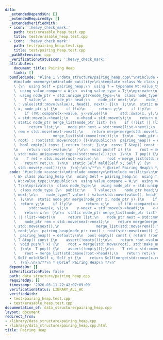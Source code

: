 ```yaml
---
data:
  _extendedDependsOn: []
  _extendedRequiredBy: []
  _extendedVerifiedWith:
  - icon: ':heavy_check_mark:'
    path: test/erasable_heap.test.cpp
    title: test/erasable_heap.test.cpp
  - icon: ':heavy_check_mark:'
    path: test/pairing_heap.test.cpp
    title: test/pairing_heap.test.cpp
  _pathExtension: cpp
  _verificationStatusIcon: ':heavy_check_mark:'
  attributes:
    document_title: Pairing Heap
    links: []
  bundledCode: "#line 1 \"data_structure/pairing_heap.cpp\"\n#include <cassert>\n\
    #include <memory>\n#include <utility>\n\ntemplate <class W> class pairing_heap\
    \ {\n  using Self = pairing_heap;\n  using T = typename W::value_type;\n\npublic:\n\
    \  using value_compare = W;\n  using value_type = T;\n\nprivate:\n  class node_type;\n\
    \  using node_ptr = std::unique_ptr<node_type>;\n  class node_type {\n  public:\n\
    \    T value;\n    node_ptr head;\n    node_ptr next;\n\n    node_type(T value)\
    \ : value(std::move(value)), head(), next() {}\n  };\n\n  static node_ptr merge(node_ptr\
    \ x, node_ptr y) {\n    if (!x)\n      return y;\n    if (!y)\n      return x;\n\
    \    if (!W::compare(x->value, y->value))\n      std::swap(x, y);\n    y->next\
    \ = std::move(x->head);\n    x->head = std::move(y);\n    return x;\n  }\n\n \
    \ static node_ptr merge_list(node_ptr list) {\n    if (!list || !list->next)\n\
    \      return list;\n    node_ptr next = std::move(list->next);\n    node_ptr\
    \ rem = std::move(next->next);\n    return merge(merge(std::move(list), std::move(next)),\n\
    \                 merge_list(std::move(rem)));\n  }\n\n  node_ptr root;\n\n  pairing_heap(node_ptr\
    \ root) : root(std::move(root)) {}\n\npublic:\n  pairing_heap() = default;\n\n\
    \  bool empty() const { return !root; }\n\n  const T &top() const {\n    assert(!empty());\n\
    \n    return root->value;\n  }\n\n  void push(T x) {\n    root = merge(std::move(root),\
    \ std::make_unique<node_type>(std::move(x)));\n  }\n\n  T pop() {\n    assert(!empty());\n\
    \n    T ret = std::move(root->value);\n    root = merge_list(std::move(root->head));\n\
    \    return ret;\n  }\n\n  static Self meld(Self x, Self y) {\n    return Self(merge(std::move(x.root),\
    \ std::move(y.root)));\n  }\n};\n\n/**\n * @brief Pairing Heap\n */\n"
  code: "#include <cassert>\n#include <memory>\n#include <utility>\n\ntemplate <class\
    \ W> class pairing_heap {\n  using Self = pairing_heap;\n  using T = typename\
    \ W::value_type;\n\npublic:\n  using value_compare = W;\n  using value_type =\
    \ T;\n\nprivate:\n  class node_type;\n  using node_ptr = std::unique_ptr<node_type>;\n\
    \  class node_type {\n  public:\n    T value;\n    node_ptr head;\n    node_ptr\
    \ next;\n\n    node_type(T value) : value(std::move(value)), head(), next() {}\n\
    \  };\n\n  static node_ptr merge(node_ptr x, node_ptr y) {\n    if (!x)\n    \
    \  return y;\n    if (!y)\n      return x;\n    if (!W::compare(x->value, y->value))\n\
    \      std::swap(x, y);\n    y->next = std::move(x->head);\n    x->head = std::move(y);\n\
    \    return x;\n  }\n\n  static node_ptr merge_list(node_ptr list) {\n    if (!list\
    \ || !list->next)\n      return list;\n    node_ptr next = std::move(list->next);\n\
    \    node_ptr rem = std::move(next->next);\n    return merge(merge(std::move(list),\
    \ std::move(next)),\n                 merge_list(std::move(rem)));\n  }\n\n  node_ptr\
    \ root;\n\n  pairing_heap(node_ptr root) : root(std::move(root)) {}\n\npublic:\n\
    \  pairing_heap() = default;\n\n  bool empty() const { return !root; }\n\n  const\
    \ T &top() const {\n    assert(!empty());\n\n    return root->value;\n  }\n\n\
    \  void push(T x) {\n    root = merge(std::move(root), std::make_unique<node_type>(std::move(x)));\n\
    \  }\n\n  T pop() {\n    assert(!empty());\n\n    T ret = std::move(root->value);\n\
    \    root = merge_list(std::move(root->head));\n    return ret;\n  }\n\n  static\
    \ Self meld(Self x, Self y) {\n    return Self(merge(std::move(x.root), std::move(y.root)));\n\
    \  }\n};\n\n/**\n * @brief Pairing Heap\n */\n"
  dependsOn: []
  isVerificationFile: false
  path: data_structure/pairing_heap.cpp
  requiredBy: []
  timestamp: '2020-03-11 22:42:07+09:00'
  verificationStatus: LIBRARY_ALL_AC
  verifiedWith:
  - test/pairing_heap.test.cpp
  - test/erasable_heap.test.cpp
documentation_of: data_structure/pairing_heap.cpp
layout: document
redirect_from:
- /library/data_structure/pairing_heap.cpp
- /library/data_structure/pairing_heap.cpp.html
title: Pairing Heap
---
```

